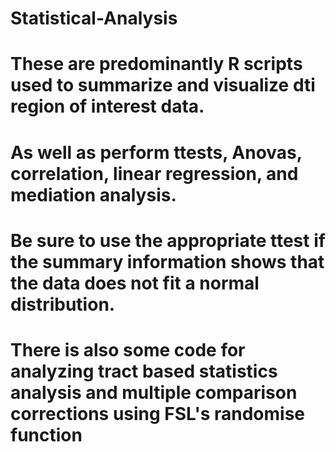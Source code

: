 # Statistical-Analysis
# These are predominantly R scripts used to summarize and visualize dti region of interest data. 
# As well as perform ttests, Anovas, correlation, linear regression, and mediation analysis.
# Be sure to use the appropriate ttest if the summary information shows that the data does not fit a normal distribution. 
# There is also some code for analyzing tract based statistics analysis and multiple comparison corrections using FSL's randomise function
